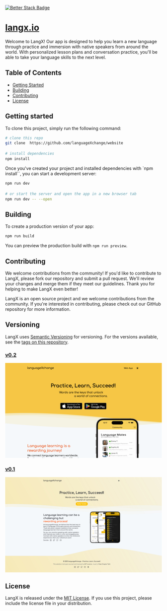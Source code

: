 [![Better Stack Badge](https://uptime.betterstack.com/status-badges/v1/monitor/wm9t.svg)](https://status.languagexchange.net)

# [langx.io](https://langx.io)

Welcome to LangX! Our app is designed to help you learn a new language through practice and immersion with native speakers from around the world. With personalized lesson plans and conversation practice, you'll be able to take your language skills to the next level.

## Table of Contents

- [Getting Started](#getting-started)
- [Building](#building)
- [Contributing](#contributing)
- [License](#license)

## Getting started

To clone this project, simply run the following command:

```bash
# clone this repo
git clone  https://github.com/languageXchange/website

# install dependencies
npm install
```

Once you've created your project and installed dependencies with `npm install``, you can start a development server:

```bash
npm run dev

# or start the server and open the app in a new browser tab
npm run dev -- --open
```

## Building

To create a production version of your app:

```bash
npm run build
```

You can preview the production build with `npm run preview`.

## Contributing

We welcome contributions from the community! If you'd like to contribute to LangX, please fork our repository and submit a pull request. We'll review your changes and merge them if they meet our guidelines. Thank you for helping to make LangX even better!

LangX is an open source project and we welcome contributions from the community. If you're interested in contributing, please check out our GitHub repository for more information.

## Versioning

LangX uses [Semantic Versioning](https://semver.org/) for versioning. For the versions available, see the [tags on this repository](https://github.com/languageXchange/website/releases).

### [v0.2](https://github.com/languageXchange/website/releases/tag/v0.2)

![Site Preview v0.2 langx.io](static/images/site-preview.png)

### [v0.1](https://github.com/languageXchange/website/releases/tag/v0.1)

![Site Preview v0.1 langx.io](static/versioning/v0.1.png)

## License

LangX is released under the [MIT License](./LICENSE). If you use this project, please include the license file in your distribution.
